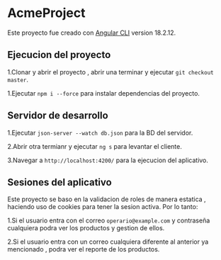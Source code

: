# AcmeProject

Este proyecto fue creado con [Angular CLI](https://github.com/angular/angular-cli) version 18.2.12.

## Ejecucion del proyecto

1.Clonar y abrir el proyecto , abrir una terminar y ejecutar `git checkout master`.

1.Ejecutar `npm i --force` para instalar dependencias del proyecto.

## Servidor de desarrollo

1.Ejecutar `json-server --watch db.json` para la BD del servidor.

2.Abrir otra termianr y ejecutar `ng s` para levantar el cliente.

3.Navegar a `http://localhost:4200/` para la ejecucion del aplicativo.

## Sesiones del aplicativo

Este proyecto se baso en la validacion de roles de manera estatica , haciendo uso de cookies para tener la sesion activa.
Por lo tanto:

1.Si el usuario entra con el correo `operario@example.com` y contraseña cualquiera podra ver los productos y gestion de ellos.

2.Si el usuario entra con un correo cualquiera diferente al anterior ya mencionado , podra ver el reporte de los productos.
